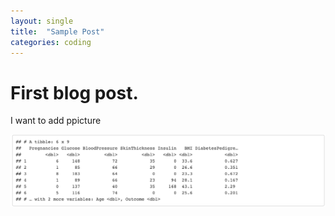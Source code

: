 ```yaml
---
layout: single
title:  "Sample Post"
categories: coding
---
```


# First blog post.



I want to add ppicture



![diabetes2](../images/2022-07-08-first/diabetes2.png)
